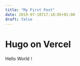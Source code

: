```yaml
---
title: "My First Post"
date: 2019-07-18T17:18:05+01:00
draft: false
---
```


# Hugo on Vercel

Hello World！
